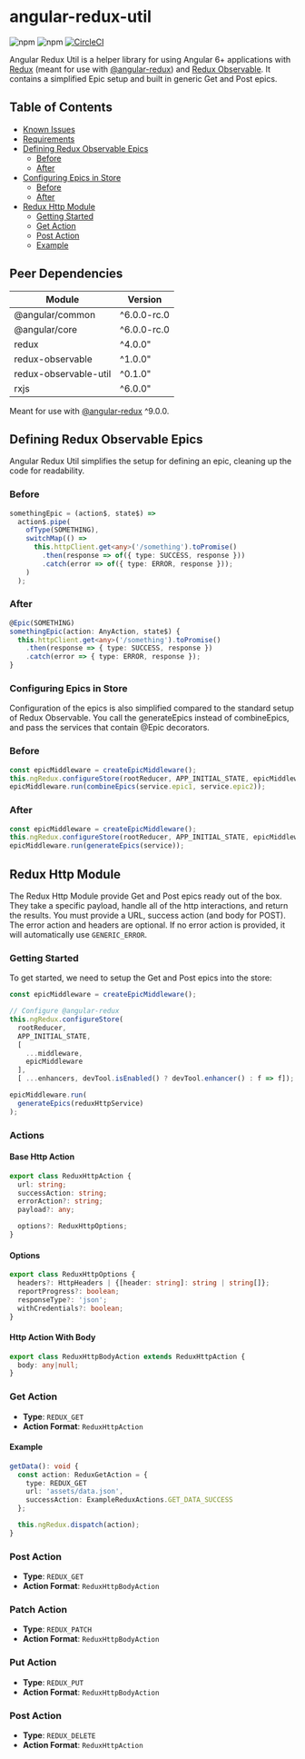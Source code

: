 # angular-redux-util
![npm](https://img.shields.io/npm/v/angular-redux-util.svg) ![npm](https://img.shields.io/npm/v/angular-redux-util/next.svg) [![CircleCI](https://circleci.com/gh/KaneFreeman/angular-redux-util.svg?style=shield)](https://circleci.com/gh/KaneFreeman/angular-redux-util)

Angular Redux Util is a helper library for using Angular 6+ applications with [Redux](https://redux.js.org/) (meant for use with [@angular-redux](https://angular-redux.github.io/store/index.html)) and [Redux Observable](https://redux-observable.js.org/). It contains a simplified Epic setup and built in generic Get and Post epics.

## Table of Contents

  * [Known Issues](#known-issues)
  * [Requirements](#requirements)
  * [Defining Redux Observable Epics](#defining-redux-observable-epics)
    * [Before](#before)
    * [After](#after)
  * [Configuring Epics in Store](#configuring-epics-in-store)
    * [Before](#before-1)
    * [After](#after-1)
  * [Redux Http Module](#redux-http-module)
    * [Getting Started](#getting-started)
    * [Get Action](#get-action)
    * [Post Action](#post-action)
    * [Example](#example)

## Peer Dependencies

|Module|Version|
|---|---|
|@angular/common|^6.0.0-rc.0 || ^6.0.0"|
|@angular/core|^6.0.0-rc.0 || ^6.0.0"|
|redux|^4.0.0"|
|redux-observable|^1.0.0"|
|redux-observable-util|^0.1.0"|
|rxjs|^6.0.0"|

Meant for use with [@angular-redux](https://angular-redux.github.io/store/index.html) ^9.0.0.

## Defining Redux Observable Epics

Angular Redux Util simplifies the setup for defining an epic, cleaning up the code for readability.

### Before
```typescript
somethingEpic = (action$, state$) =>
  action$.pipe(
    ofType(SOMETHING),
    switchMap(() =>
      this.httpClient.get<any>('/something').toPromise()
        .then(response => of({ type: SUCCESS, response }))
        .catch(error => of({ type: ERROR, response }));
    )
  );
```

### After

```typescript
@Epic(SOMETHING)
somethingEpic(action: AnyAction, state$) {
  this.httpClient.get<any>('/something').toPromise()
    .then(response => { type: SUCCESS, response })
    .catch(error => { type: ERROR, response });
}
```

### Configuring Epics in Store

Configuration of the epics is also simplified compared to the standard setup of Redux Observable. You call the generateEpics instead of combineEpics, and pass the services that contain @Epic decorators.

### Before

```typescript
const epicMiddleware = createEpicMiddleware();
this.ngRedux.configureStore(rootReducer, APP_INITIAL_STATE, epicMiddleware);
epicMiddleware.run(combineEpics(service.epic1, service.epic2));
```

### After

```typescript
const epicMiddleware = createEpicMiddleware();
this.ngRedux.configureStore(rootReducer, APP_INITIAL_STATE, epicMiddleware);
epicMiddleware.run(generateEpics(service));
```

## Redux Http Module

The Redux Http Module provide Get and Post epics ready out of the box. They take a specific payload, handle all of the http interactions, and return the results. You must provide a URL, success action (and body for POST). The error action and headers are optional. If no error action is provided, it will automatically use `GENERIC_ERROR`.

### Getting Started

To get started, we need to setup the Get and Post epics into the store:

```typescript
const epicMiddleware = createEpicMiddleware();

// Configure @angular-redux
this.ngRedux.configureStore(
  rootReducer,
  APP_INITIAL_STATE,
  [
    ...middleware,
    epicMiddleware
  ],
  [ ...enhancers, devTool.isEnabled() ? devTool.enhancer() : f => f]);

epicMiddleware.run(
  generateEpics(reduxHttpService)
);
```

### Actions

#### Base Http Action
```typescript
export class ReduxHttpAction {
  url: string;
  successAction: string;
  errorAction?: string;
  payload?: any;

  options?: ReduxHttpOptions;
}
```

#### Options
```typescript
export class ReduxHttpOptions {
  headers?: HttpHeaders | {[header: string]: string | string[]};
  reportProgress?: boolean;
  responseType?: 'json';
  withCredentials?: boolean;
}
```

#### Http Action With Body
```typescript
export class ReduxHttpBodyAction extends ReduxHttpAction {
  body: any|null;
}
```

### Get Action
* **Type**: `REDUX_GET`
* **Action Format**: `ReduxHttpAction`

#### Example

```typescript
getData(): void {
  const action: ReduxGetAction = {
    type: REDUX_GET
    url: 'assets/data.json',
    successAction: ExampleReduxActions.GET_DATA_SUCCESS
  };

  this.ngRedux.dispatch(action);
}
```

### Post Action
* **Type**: `REDUX_GET`
* **Action Format**: `ReduxHttpBodyAction`

### Patch Action
* **Type**: `REDUX_PATCH`
* **Action Format**: `ReduxHttpBodyAction`

### Put Action
* **Type**: `REDUX_PUT`
* **Action Format**: `ReduxHttpBodyAction`

### Post Action
* **Type**: `REDUX_DELETE`
* **Action Format**: `ReduxHttpAction`
